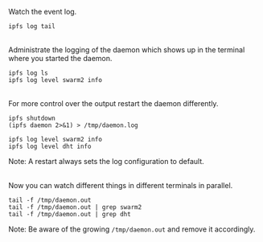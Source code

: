 Watch the event log.

```
ipfs log tail
```

<br>
Administrate the logging of the daemon which shows up in the terminal where you started the daemon.

```
ipfs log ls
ipfs log level swarm2 info
```

<br>
For more control over the output restart the daemon differently.

```
ipfs shutdown
(ipfs daemon 2>&1) > /tmp/daemon.log

ipfs log level swarm2 info
ipfs log level dht info
```

Note: A restart always sets the log configuration to default.

<br>
Now you can watch different things in different terminals in parallel.

```
tail -f /tmp/daemon.out
tail -f /tmp/daemon.out | grep swarm2
tail -f /tmp/daemon.out | grep dht
```

Note: Be aware of the growing ```/tmp/daemon.out``` and remove it accordingly.
